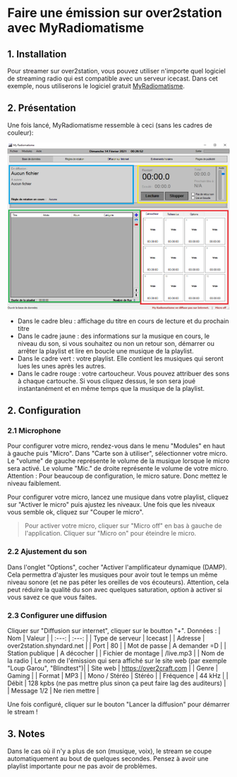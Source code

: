 # Faire une émission sur over2station avec MyRadiomatisme

## 1. Installation

Pour streamer sur over2station, vous pouvez utiliser n'importe quel logiciel de streaming radio qui est compatible avec un serveur icecast. Dans cet exemple, nous utiliserons le logiciel gratuit [MyRadiomatisme](http://www.myradiomatisme.fr/).

## 2. Présentation

Une fois lancé, MyRadiomatisme ressemble à ceci (sans les cadres de couleur):

![Demo Animation](/image/myradiomatisme.PNG)

- Dans le cadre bleu : affichage du titre en cours de lecture et du prochain titre
- Dans le cadre jaune : des informations sur la musique en cours, le niveau du son, si vous souhaitez ou non un retour son, démarrer ou arrêter la playlist et lire en boucle une musique de la playlist.
- Dans le cadre vert : votre playlist. Elle contient les musiques qui seront lues les unes après les autres.
- Dans le cadre rouge : votre cartoucheur. Vous pouvez attribuer des sons à chaque cartouche. Si vous cliquez dessus, le son sera joué instantanément et en même temps que la musique de la playlist.

## 2. Configuration

### 2.1 Microphone

Pour configurer votre micro, rendez-vous dans le menu "Modules" en haut à gauche puis "Micro".
Dans "Carte son à utiliser", sélectionner votre micro.
Le "volume" de gauche représente le volume de la musique lorsque le micro sera activé.
Le volume "Mic." de droite représente le volume de votre micro. Attention : Pour beaucoup de configuration, le micro sature. Donc mettez le niveau faiblement.

Pour configurer votre micro, lancez une musique dans votre playlist, cliquez sur "Activer le micro" puis ajustez les niveaux. Une fois que les niveaux vous semble ok, cliquez sur "Couper le micro".

> Pour activer votre micro, cliquer sur "Micro off" en bas à gauche de l'application. Cliquer sur "Micro on" pour éteindre le micro.

### 2.2 Ajustement du son

Dans l'onglet "Options", cocher "Activer l'amplificateur dynamique (DAMP). Cela permettra d'ajuster les musiques pour avoir tout le temps un même niveau sonore (et ne pas péter les oreilles de vos écouteurs). Attention, cela peut réduire la qualité du son avec quelques saturation, option à activer si vous savez ce que vous faites.

### 2.3 Configurer une diffusion

Cliquer sur "Diffusion sur internet", cliquer sur le boutton "+". Données :
| Nom | Valeur |
| :---: | :---: |
| Type de serveur | Icecast |
| Adresse | over2station.shyndard.net |
| Port | 80 |
| Mot de passe | A demander =D |
| Station publique | A décocher |
| Fichier de montage | /live.mp3 |
| Nom de la radio | Le nom de l'émission qui sera affiché sur le site web (par exemple "Loup Garou", "Blindtest")|
| Site web | https://over2craft.com |
| Genre | Gaming |
| Format | MP3 |
| Mono / Stéréo | Stéréo |
| Fréquence | 44 kHz |
| Débit | 128 kpbs (ne pas mettre plus sinon ça peut faire lag des auditeurs) |
| Message 1/2 | Ne rien mettre |

Une fois configuré, cliquer sur le bouton "Lancer la diffusion" pour démarrer le stream !

## 3. Notes

Dans le cas où il n'y a plus de son (musique, voix), le stream se coupe automatiquement au bout de quelques secondes. Pensez à avoir une playlist importante pour ne pas avoir de problèmes.